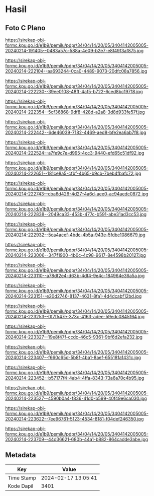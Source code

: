 # Hasil

## Foto C Plano

https://sirekap-obj-formc.kpu.go.id/e1b9/pemilu/pdpr/34/04/14/20/05/3404142005005-20240214-191405--0483a57c-588a-4e09-b2e7-e8f49f3af875.jpg

https://sirekap-obj-formc.kpu.go.id/e1b9/pemilu/pdpr/34/04/14/20/05/3404142005005-20240214-222104--aa693244-0ca0-4489-9073-20dfc08a7856.jpg

https://sirekap-obj-formc.kpu.go.id/e1b9/pemilu/pdpr/34/04/14/20/05/3404142005005-20240214-222230--39ee0108-48ff-4af5-b722-6ced8bc19718.jpg

https://sirekap-obj-formc.kpu.go.id/e1b9/pemilu/pdpr/34/04/14/20/05/3404142005005-20240214-222354--5cf36868-9df8-428d-a2a8-3d8d933fe57f.jpg

https://sirekap-obj-formc.kpu.go.id/e1b9/pemilu/pdpr/34/04/14/20/05/3404142005005-20240214-222442--6de46039-7182-4469-aed8-bfe2ea6ab7f8.jpg

https://sirekap-obj-formc.kpu.go.id/e1b9/pemilu/pdpr/34/04/14/20/05/3404142005005-20240214-222524--a7fe9c7e-d995-4cc3-9440-efd65c51df92.jpg

https://sirekap-obj-formc.kpu.go.id/e1b9/pemilu/pdpr/34/04/14/20/05/3404142005005-20240214-222651--181ce8a5-cfbf-4b65-b9cb-7beb4fbafc72.jpg

https://sirekap-obj-formc.kpu.go.id/e1b9/pemilu/pdpr/34/04/14/20/05/3404142005005-20240214-222743--cba6d426-4d27-4a6d-aee0-ac94aedc0872.jpg

https://sirekap-obj-formc.kpu.go.id/e1b9/pemilu/pdpr/34/04/14/20/05/3404142005005-20240214-222838--2049ca33-453b-477c-b591-abe31ad3cc53.jpg

https://sirekap-obj-formc.kpu.go.id/e1b9/pemilu/pdpr/34/04/14/20/05/3404142005005-20240214-222932--5ca4acef-4bdc-4b5a-943e-5fdbc1086679.jpg

https://sirekap-obj-formc.kpu.go.id/e1b9/pemilu/pdpr/34/04/14/20/05/3404142005005-20240214-223006--347f1900-4b0c-4c98-9617-8e4598b20127.jpg

https://sirekap-obj-formc.kpu.go.id/e1b9/pemilu/pdpr/34/04/14/20/05/3404142005005-20240214-223110--a78df2e4-d63b-4df4-9e4c-184964e36a5a.jpg

https://sirekap-obj-formc.kpu.go.id/e1b9/pemilu/pdpr/34/04/14/20/05/3404142005005-20240214-223151--e20d2746-8137-4631-8fa1-4d4dcabf12bd.jpg

https://sirekap-obj-formc.kpu.go.id/e1b9/pemilu/pdpr/34/04/14/20/05/3404142005005-20240214-223253--0f7f547e-373c-4163-adee-59edc0845164.jpg

https://sirekap-obj-formc.kpu.go.id/e1b9/pemilu/pdpr/34/04/14/20/05/3404142005005-20240214-223327--19e8f47f-ccdc-46c5-9361-9bf6d2efa232.jpg

https://sirekap-obj-formc.kpu.go.id/e1b9/pemilu/pdpr/34/04/14/20/05/3404142005005-20240214-223407--f660c65d-5b8f-4ba1-8aef-655181a1431c.jpg

https://sirekap-obj-formc.kpu.go.id/e1b9/pemilu/pdpr/34/04/14/20/05/3404142005005-20240214-223452--b57177f4-4ab4-4ffa-8343-73a6a70c4b95.jpg

https://sirekap-obj-formc.kpu.go.id/e1b9/pemilu/pdpr/34/04/14/20/05/3404142005005-20240214-223527--4590b0a4-f836-41d0-b599-40f49e6ca030.jpg

https://sirekap-obj-formc.kpu.go.id/e1b9/pemilu/pdpr/34/04/14/20/05/3404142005005-20240214-223622--7ee96761-5123-4534-8181-f04def246350.jpg

https://sirekap-obj-formc.kpu.go.id/e1b9/pemilu/pdpr/34/04/14/20/05/3404142005005-20240214-223709--44d36621-680b-44a1-b882-864cadde3abe.jpg


## Metadata

| Key        | Value               |
| ---------- | ------------------- |
| Time Stamp | 2024-02-17 13:05:41 |
| Kode Dapil | 3401                |




